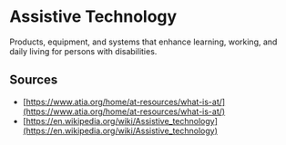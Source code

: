 # Assistive Technology
Products, equipment, and systems that enhance learning, working, and daily living for persons with disabilities.

## Sources
- [https://www.atia.org/home/at-resources/what-is-at/](https://www.atia.org/home/at-resources/what-is-at/)
- [https://en.wikipedia.org/wiki/Assistive_technology](https://en.wikipedia.org/wiki/Assistive_technology)